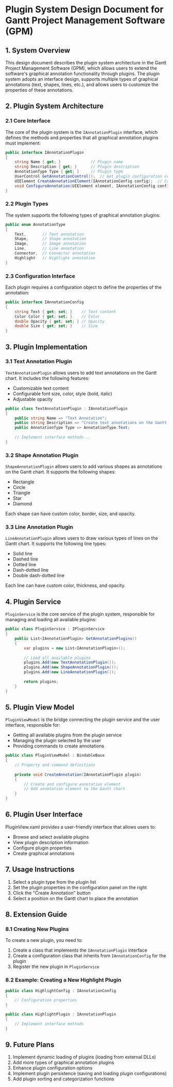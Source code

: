 # Plugin System Design Document for Gantt Project Management Software (GPM)

## 1. System Overview

This design document describes the plugin system architecture in the Gantt Project Management Software (GPM), which allows users to extend the software's graphical annotation functionality through plugins. The plugin system adopts an interface design, supports multiple types of graphical annotations (text, shapes, lines, etc.), and allows users to customize the properties of these annotations.

## 2. Plugin System Architecture

### 2.1 Core Interface

The core of the plugin system is the `IAnnotationPlugin` interface, which defines the methods and properties that all graphical annotation plugins must implement:

```csharp
public interface IAnnotationPlugin
{
    string Name { get; }             // Plugin name
    string Description { get; }      // Plugin description
    AnnotationType Type { get; }     // Plugin type
    UserControl GetAnnotationControl();  // Get plugin configuration control
    UIElement CreateAnnotationElement(IAnnotationConfig config);  // Create annotation element
    void ConfigureAnnotation(UIElement element, IAnnotationConfig config);  // Configure annotation element
}
```

### 2.2 Plugin Types

The system supports the following types of graphical annotation plugins:

```csharp
public enum AnnotationType
{
    Text,       // Text annotation
    Shape,      // Shape annotation
    Image,      // Image annotation
    Line,       // Line annotation
    Connector,  // Connector annotation
    Highlight   // Highlight annotation
}
```

### 2.3 Configuration Interface

Each plugin requires a configuration object to define the properties of the annotation:

```csharp
public interface IAnnotationConfig
{
    string Text { get; set; }    // Text content
    Color Color { get; set; }    // Color
    double Opacity { get; set; } // Opacity
    double Size { get; set; }    // Size
}
```

## 3. Plugin Implementation

### 3.1 Text Annotation Plugin

`TextAnnotationPlugin` allows users to add text annotations on the Gantt chart. It includes the following features:

- Customizable text content
- Configurable font size, color, style (bold, italic)
- Adjustable opacity

```csharp
public class TextAnnotationPlugin : IAnnotationPlugin
{
    public string Name => "Text Annotation";
    public string Description => "Create text annotations on the Gantt chart";
    public AnnotationType Type => AnnotationType.Text;
    
    // Implement interface methods...
}
```

### 3.2 Shape Annotation Plugin

`ShapeAnnotationPlugin` allows users to add various shapes as annotations on the Gantt chart. It supports the following shapes:

- Rectangle
- Circle
- Triangle
- Star
- Diamond

Each shape can have custom color, border, size, and opacity.

### 3.3 Line Annotation Plugin

`LineAnnotationPlugin` allows users to draw various types of lines on the Gantt chart. It supports the following line types:

- Solid line
- Dashed line
- Dotted line
- Dash-dotted line
- Double dash-dotted line

Each line can have custom color, thickness, and opacity.

## 4. Plugin Service

`PluginService` is the core service of the plugin system, responsible for managing and loading all available plugins:

```csharp
public class PluginService : IPluginService
{
    public List<IAnnotationPlugin> GetAnnotationPlugins()
    {
        var plugins = new List<IAnnotationPlugin>();
        
        // Load all available plugins
        plugins.Add(new TextAnnotationPlugin());
        plugins.Add(new ShapeAnnotationPlugin());
        plugins.Add(new LineAnnotationPlugin());
        
        return plugins;
    }
}
```

## 5. Plugin View Model

`PluginViewModel` is the bridge connecting the plugin service and the user interface, responsible for:

- Getting all available plugins from the plugin service
- Managing the plugin selected by the user
- Providing commands to create annotations

```csharp
public class PluginViewModel : BindableBase
{
    // Property and command definitions
    
    private void CreateAnnotation(IAnnotationPlugin plugin)
    {
        // Create and configure annotation element
        // Add annotation element to the Gantt chart
    }
}
```

## 6. Plugin User Interface

PluginView.xaml provides a user-friendly interface that allows users to:

- Browse and select available plugins
- View plugin description information
- Configure plugin properties
- Create graphical annotations

## 7. Usage Instructions

1. Select a plugin type from the plugin list
2. Set the plugin properties in the configuration panel on the right
3. Click the "Create Annotation" button
4. Select a position on the Gantt chart to place the annotation

## 8. Extension Guide

### 8.1 Creating New Plugins

To create a new plugin, you need to:

1. Create a class that implements the `IAnnotationPlugin` interface
2. Create a configuration class that inherits from `IAnnotationConfig` for the plugin
3. Register the new plugin in `PluginService`

### 8.2 Example: Creating a New Highlight Plugin

```csharp
public class HighlightConfig : IAnnotationConfig
{
    // Configuration properties
}

public class HighlightPlugin : IAnnotationPlugin
{
    // Implement interface methods
}
```

## 9. Future Plans

1. Implement dynamic loading of plugins (loading from external DLLs)
2. Add more types of graphical annotation plugins
3. Enhance plugin configuration options
4. Implement plugin persistence (saving and loading plugin configurations)
5. Add plugin sorting and categorization functions